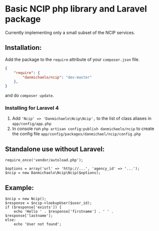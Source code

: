 # Basic NCIP php library and Laravel package

Currently implementing only a small subset of the NCIP services.

## Installation:

Add the package to the `require` attribute of your `composer.json` file.

```json
{
    "require": {
        "danmichaelo/ncip": "dev-master"
    },
}
``` 

and do `composer update`.

### Installing for Laravel 4

1. Add `'Ncip' => 'Danmichaelo\Ncip\Ncip',` to the list of class aliases in `app/config/app.php`
3. In console run `php artisan config:publish danmichaelo/ncip` to create the config file `app/config/packages/danmichael/ncip/config.php`

## Standalone use without Laravel:

	require_once('vendor/autoload.php');

	$options = array('url' => 'http://...', 'agency_id' => '...');
	$ncip = new Danmichaelo\Ncip\Ncip($options);


## Example:

	$ncip = new Ncip();
	$response = $ncip->lookupUser($user_id);
	if ($response['exists']) {
		echo 'Hello ' . $response['firstname'] . ' ' . $response['lastname'];
	else:
		echo 'User not found';
